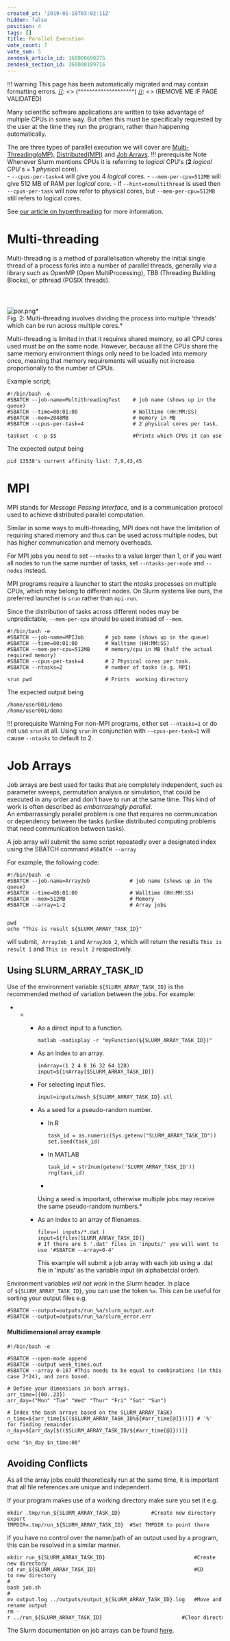 ```yaml
---
created_at: '2019-01-10T03:02:11Z'
hidden: false
position: 4
tags: []
title: Parallel Execution
vote_count: 7
vote_sum: 5
zendesk_article_id: 360000690275
zendesk_section_id: 360000189716
---
```




[//]: <> (REMOVE ME IF PAGE VALIDATED)
[//]: <> (vvvvvvvvvvvvvvvvvvvv)
!!! warning
    This page has been automatically migrated and may contain formatting errors.
[//]: <> (^^^^^^^^^^^^^^^^^^^^)
[//]: <> (REMOVE ME IF PAGE VALIDATED)

Many scientific software applications are written to take advantage of
multiple CPUs in some way. But often this must be specifically requested
by the user at the time they run the program, rather than happening
automatically.  

The are three types of parallel execution we will cover
are [Multi-Threading(oMP)](#t_multi),
[Distributed(MPI)](#t_mpi) and [Job Arrays](#t_array).
!!! prerequisite Note
     Whenever Slurm mentions CPUs it is referring to *logical* CPU's (**2**
     *logical* CPU's = **1** *physical* core).  
     -   `--cpus-per-task=4` will give you 4 *logical* cores.
     -   `--mem-per-cpu=512MB` will give 512 MB of RAM per *logical* core.
     -   If `--hint=nomultithread` is used then `--cpus-per-task` will now
         refer to physical cores, but `--mem-per-cpu=512MB` still refers to
         logical cores.

See [our article on
hyperthreading](https://support.nesi.org.nz/hc/en-gb/articles/360000568236)
for more information.

# Multi-threading

Multi-threading is a method of parallelisation whereby the initial
single thread of a process forks into a number of parallel threads,
generally *via* a library such as OpenMP (Open MultiProcessing), TBB
(Threading Building Blocks), or pthread (POSIX threads).

####  

![par.png](../../assets/images/Parallel_Execution.png)*  
Fig. 2: Multi-threading involves dividing the process into multiple
'threads' which can be run across multiple cores.*

Multi-threading is limited in that it requires shared memory, so all
CPU cores used must be on the same node. However, because all the CPUs
share the same memory environment things only need to be loaded into
memory once, meaning that memory requirements will usually not increase
proportionally to the number of CPUs.

Example script;

``` sl
#!/bin/bash -e
#SBATCH --job-name=MultithreadingTest    # job name (shows up in the queue)
#SBATCH --time=00:01:00                  # Walltime (HH:MM:SS)
#SBATCH --mem=2048MB                     # memory in MB 
#SBATCH --cpus-per-task=4                # 2 physical cores per task.

taskset -c -p $$                         #Prints which CPUs it can use
```

The expected output being

``` sl
pid 13538's current affinity list: 7,9,43,45
```

# MPI

MPI stands for *Message Passing Interface*, and is a communication
protocol used to achieve distributed parallel computation.

Similar in some ways to multi-threading, MPI does not have the
limitation of requiring shared memory and thus can be used across
multiple nodes, but has higher communication and memory overheads.

For MPI jobs you need to set `--ntasks` to a value larger than 1, or if
you want all nodes to run the same number of tasks, set
`--ntasks-per-node` and `--nodes` instead.

MPI programs require a launcher to start the *ntasks* processes on
multiple CPUs, which may belong to different nodes. On Slurm systems
like ours, the preferred launcher is `srun` rather than `mpi-run`.

Since the distribution of tasks across different nodes may be
unpredictable, `--mem-per-cpu` should be used instead of `--mem`.

``` sl
#!/bin/bash -e
#SBATCH --job-name=MPIJob       # job name (shows up in the queue)
#SBATCH --time=00:01:00         # Walltime (HH:MM:SS)
#SBATCH --mem-per-cpu=512MB     # memory/cpu in MB (half the actual required memory)
#SBATCH --cpus-per-task=4       # 2 Physical cores per task.
#SBATCH --ntasks=2              # number of tasks (e.g. MPI)

srun pwd                        # Prints  working directory
```

The expected output being

``` sl
/home/user001/demo
/home/user001/demo
```
!!! prerequisite Warning
     For non-MPI programs, either set `--ntasks=1` or do not use `srun` at
     all. Using `srun` in conjunction with `--cpus-per-task=1` will
     cause `--ntasks` to default to 2.

# Job Arrays

Job arrays are best used for tasks that are completely independent, such
as parameter sweeps, permutation analysis or simulation, that could be
executed in any order and don't have to run at the same time. This kind
of work is often described as *embarrassingly parallel*.  
An embarrassingly parallel problem is one that requires no communication
or dependency between the tasks (unlike distributed computing problems
that need communication between tasks).

A job array will submit the same script repeatedly over a designated
index using the SBATCH command `#SBATCH --array`

For example, the following code:

``` sl
#!/bin/bash -e
#SBATCH --job-name=ArrayJob             # job name (shows up in the queue)
#SBATCH --time=00:01:00                 # Walltime (HH:MM:SS)
#SBATCH --mem=512MB                     # Memory
#SBATCH --array=1-2                     # Array jobs


pwd
echo "This is result ${SLURM_ARRAY_TASK_ID}"
```

will submit,  `ArrayJob_1` and `ArrayJob_2`, which will return the
results `This is result 1` and `This is result 2` respectively.

## Using SLURM\_ARRAY\_TASK\_ID

Use of the environment variable `${SLURM_ARRAY_TASK_ID}` is the
recommended method of variation between the jobs. For example:

-   -   -   As a direct input to a function.  

            ``` sl
            matlab -nodisplay -r "myFunction(${SLURM_ARRAY_TASK_ID})"
            ```

        -   As an index to an array.  

            ``` sl
            inArray=(1 2 4 8 16 32 64 128)
            input=${inArray[$SLURM_ARRAY_TASK_ID]}
            ```

        -   For selecting input files.  

            ``` sl
            input=inputs/mesh_${SLURM_ARRAY_TASK_ID}.stl
            ```

        -   As a seed for a pseudo-random number.  
            -   In R

                ``` sl
                task_id = as.numeric(Sys.getenv("SLURM_ARRAY_TASK_ID"))
                set.seed(task_id)
                ```

            -   In MATLAB

                ``` sl
                task_id = str2num(getenv('SLURM_ARRAY_TASK_ID'))
                rng(task_id)
                ```

            *  
            Using a seed is important, otherwise multiple jobs may
            receive the same pseudo-random numbers.*

        -   As an index to an array of filenames. 

            ``` sl
            files=( inputs/*.dat )
            input=${files[SLURM_ARRAY_TASK_ID]}
            # If there are 5 '.dat' files in 'inputs/' you will want to use '#SBATCH --array=0-4' 
            ```

            This example will submit a job array with each job using a
            .dat file in 'inputs' as the variable input (in alphabetcial
            order).

Environment variables *will not work* in the Slurm header. In place
of `${SLURM_ARRAY_TASK_ID}`, you can use the token `%a`. This can be
useful for sorting your output files e.g.

``` sl
#SBATCH --output=outputs/run_%a/slurm_output.out
#SBATCH --output=outputs/run_%a/slurm_error.err
```

#### Multidimensional array example

``` sl
#!/bin/bash -e

#SBATCH --open-mode append
#SBATCH --output week_times.out
#SBATCH --array 0-167 #This needs to be equal to combinations (in this case 7*24), and zero based.

# Define your dimensions in bash arrays.
arr_time=({00..23})
arr_day=("Mon" "Tue" "Wed" "Thur" "Fri" "Sat" "Sun") 

# Index the bash arrays based on the SLURM_ARRAY_TASK)
n_time=${arr_time[$(($SLURM_ARRAY_TASK_ID%${#arr_time[@]}))]} # '%' for finding remainder.
n_day=${arr_day[$(($SLURM_ARRAY_TASK_ID/${#arr_time[@]}))]}

echo "$n_day $n_time:00"
```

## Avoiding Conflicts

As all the array jobs could theoretically run at the same time, it is
important that all file references are unique and independent.

If your program makes use of a working directory make sure you set it
e.g.

``` sl
mkdir .tmp/run_${SLURM_ARRAY_TASK_ID}          #Create new directory
export TMPDIR=.tmp/run_${SLURM_ARRAY_TASK_ID}  #Set TMPDIR to point there
```

If you have no control over the name/path of an output used by a
program, this can be resolved in a similar manner.

``` sl
mkdir run_${SLURM_ARRAY_TASK_ID}                             #Create new directory
cd run_${SLURM_ARRAY_TASK_ID}                                #CD to new directory
#
bash job.sh
#
mv output.log ../outputs/output_${SLURM_ARRAY_TASK_ID}.log   #Move and rename output
rm -r ../run_${SLURM_ARRAY_TASK_ID}                          #Clear directory
```

The Slurm documentation on job arrays can be
found [here](https://slurm.schedmd.com/job_array.html).

 
